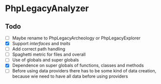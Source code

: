 # PhpLegacyAnalyzer

## Todo

- [ ] Maybe rename to PhpLegacyArcheology or PhpLegacyExplorer
- [x] Support _interfaces_ and _traits_
- [ ] Add correct path handling
- [ ] Spaghetti metric for files and overall
- [ ] Use of globals and super globals
- [x] Dependence on super globals of functions, classes and methods
- [ ] Before using data providers there has to be some kind of data creation, because wie need to have all data before using providers